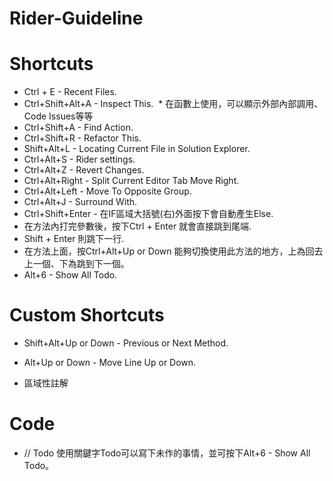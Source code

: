 # Rider-Guideline

# Shortcuts
* Ctrl + E - Recent Files.
* Ctrl+Shift+Alt+A - Inspect This.
  * 在函數上使用，可以顯示外部內部調用、Code Issues等等
* Ctrl+Shift+A - Find Action.
* Ctrl+Shift+R - Refactor This.
* Shift+Alt+L - Locating Current File in Solution Explorer.
* Ctrl+Alt+S - Rider settings.
* Ctrl+Alt+Z - Revert Changes.
* Ctrl+Alt+Right - Split Current Editor Tab Move Right.
* Ctrl+Alt+Left - Move To Opposite Group.
* Ctrl+Alt+J - Surround With.
* Ctrl+Shift+Enter - 在IF區域大括號(右)外面按下會自動產生Else.
* 在方法內打完參數後，按下Ctrl + Enter 就會直接跳到尾端.
* Shift + Enter 則跳下一行.
* 在方法上面，按Ctrl+Alt+Up or Down 能夠切換使用此方法的地方，上為回去上一個、下為跳到下一個。
* Alt+6 - Show All Todo.

# Custom Shortcuts
* Shift+Alt+Up or Down - Previous or Next Method.
* Alt+Up or Down - Move Line Up or Down.

* 區域性註解

# Code
* // Todo 使用關鍵字Todo可以寫下未作的事情，並可按下Alt+6 - Show All Todo。
